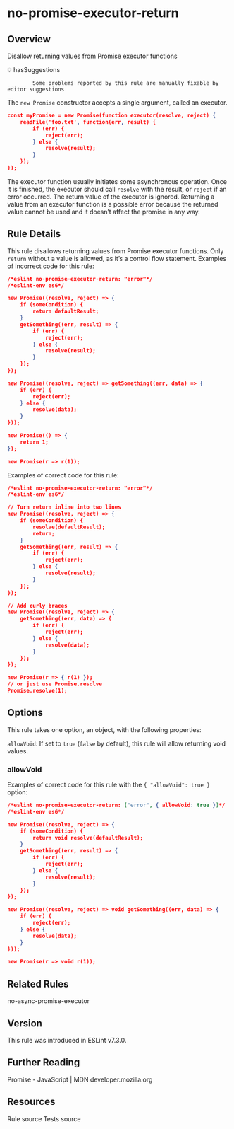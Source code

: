 
# no-promise-executor-return
## Overview
Disallow returning values from Promise executor functions


💡 hasSuggestions

            Some problems reported by this rule are manually fixable by editor suggestions 



The `new Promise` constructor accepts a single argument, called an executor.

```json
const myPromise = new Promise(function executor(resolve, reject) {
    readFile('foo.txt', function(err, result) {
        if (err) {
            reject(err);
        } else {
            resolve(result);
        }
    });
});
```
The executor function usually initiates some asynchronous operation. Once it is finished, the executor should call `resolve` with the result, or `reject` if an error occurred.
The return value of the executor is ignored. Returning a value from an executor function is a possible error because the returned value cannot be used and it doesn’t affect the promise in any way.
## Rule Details
This rule disallows returning values from Promise executor functions.
Only `return` without a value is allowed, as it’s a control flow statement.
Examples of incorrect code for this rule:


```json
/*eslint no-promise-executor-return: "error"*/
/*eslint-env es6*/

new Promise((resolve, reject) => {
    if (someCondition) {
        return defaultResult;
    }
    getSomething((err, result) => {
        if (err) {
            reject(err);
        } else {
            resolve(result);
        }
    });
});

new Promise((resolve, reject) => getSomething((err, data) => {
    if (err) {
        reject(err);
    } else {
        resolve(data);
    }
}));

new Promise(() => {
    return 1;
});

new Promise(r => r(1));
```
Examples of correct code for this rule:


```json
/*eslint no-promise-executor-return: "error"*/
/*eslint-env es6*/

// Turn return inline into two lines
new Promise((resolve, reject) => {
    if (someCondition) {
        resolve(defaultResult);
        return;
    }
    getSomething((err, result) => {
        if (err) {
            reject(err);
        } else {
            resolve(result);
        }
    });
});

// Add curly braces
new Promise((resolve, reject) => {
    getSomething((err, data) => {
        if (err) {
            reject(err);
        } else {
            resolve(data);
        }
    });
});

new Promise(r => { r(1) });
// or just use Promise.resolve
Promise.resolve(1);
```
## Options
This rule takes one option, an object, with the following properties:

`allowVoid`: If set to `true` (`false` by default), this rule will allow returning void values.

### allowVoid
Examples of correct code for this rule with the `{ "allowVoid": true }` option:


```json
/*eslint no-promise-executor-return: ["error", { allowVoid: true }]*/
/*eslint-env es6*/

new Promise((resolve, reject) => {
    if (someCondition) {
        return void resolve(defaultResult);
    }
    getSomething((err, result) => {
        if (err) {
            reject(err);
        } else {
            resolve(result);
        }
    });
});

new Promise((resolve, reject) => void getSomething((err, data) => {
    if (err) {
        reject(err);
    } else {
        resolve(data);
    }
}));

new Promise(r => void r(1));
```

## Related Rules


no-async-promise-executor 


## Version
This rule was introduced in ESLint v7.3.0.
## Further Reading





Promise - JavaScript | MDN 
 developer.mozilla.org





## Resources

Rule source 
Tests source 

